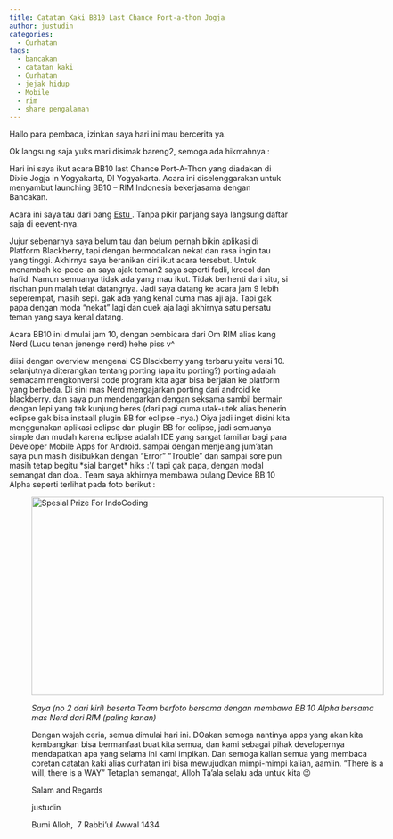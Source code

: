 ```yaml
---
title: Catatan Kaki BB10 Last Chance Port-a-thon Jogja
author: justudin
categories:
  - Curhatan
tags:
  - bancakan
  - catatan kaki
  - Curhatan
  - jejak hidup
  - Mobile
  - rim
  - share pengalaman
---
```

Hallo para pembaca, izinkan saya hari ini mau bercerita ya.

Ok langsung saja yuks mari disimak bareng2, semoga ada hikmahnya :

Hari ini saya ikut acara BB10 last Chance Port-A-Thon yang diadakan di Dixie Jogja in Yogyakarta, DI Yogyakarta. Acara ini diselenggarakan untuk menyambut launching BB10 – RIM Indonesia bekerjasama dengan Bancakan.

Acara ini saya tau dari bang <a href="https://tuanpembual.wordpress.com/" target="_blank">Estu </a>. Tanpa pikir panjang saya langsung daftar saja di eevent-nya.

Jujur sebenarnya saya belum tau dan belum pernah bikin aplikasi di Platform Blackberry, tapi dengan bermodalkan nekat dan rasa ingin tau yang tinggi. Akhirnya saya beranikan diri ikut acara tersebut. Untuk menambah ke-pede-an saya ajak teman2 saya seperti fadli, krocol dan hafid. Namun semuanya tidak ada yang mau ikut. Tidak berhenti dari situ, si rischan pun malah telat datangnya. Jadi saya datang ke acara jam 9 lebih seperempat, masih sepi. gak ada yang kenal cuma mas aji aja. Tapi gak papa dengan moda “nekat” lagi dan cuek aja lagi akhirnya satu persatu teman yang saya kenal datang.

Acara BB10 ini dimulai jam 10, dengan pembicara dari Om RIM alias kang Nerd (Lucu tenan jenenge nerd) hehe piss v^

diisi dengan overview mengenai OS Blackberry yang terbaru yaitu versi 10. selanjutnya diterangkan tentang porting (apa itu porting?) porting adalah semacam mengkonversi code program kita agar bisa berjalan ke platform yang berbeda. Di sini mas Nerd mengajarkan porting dari android ke blackberry. dan saya pun mendengarkan dengan seksama sambil bermain dengan lepi yang tak kunjung beres (dari pagi cuma utak-utek alias benerin eclipse gak bisa instaall plugin BB for eclipse -nya.) Oiya jadi inget disini kita menggunakan aplikasi eclipse dan plugin BB for eclipse, jadi semuanya simple dan mudah karena eclipse adalah IDE yang sangat familiar bagi para Developer Mobile Apps for Android. sampai dengan menjelang jum&#8217;atan saya pun masih disibukkan dengan &#8220;Error&#8221; &#8220;Trouble&#8221; dan sampai sore pun masih tetap begitu \*sial banget\* hiks :'( tapi gak papa, dengan modal semangat dan doa.. Team saya akhirnya membawa pulang Device BB 10 Alpha seperti terlihat pada foto berikut :<figure style="width: 632px" class="wp-caption aligncenter">

<img class=" " alt="Spesial Prize For IndoCoding" src="https://tuanpembual.files.wordpress.com/2013/01/2013-01-18-16-48-42.jpg?w=632&h=355" width="632" height="356" />

*Saya (no 2 dari kiri) beserta Team berfoto bersama dengan membawa BB 10 Alpha bersama mas Nerd dari RIM (paling kanan)*



Dengan wajah ceria, semua dimulai hari ini. DOakan semoga nantinya apps yang akan kita kembangkan bisa bermanfaat buat kita semua, dan kami sebagai pihak developernya mendapatkan apa yang selama ini kami impikan. Dan semoga kalian semua yang membaca coretan catatan kaki alias curhatan ini bisa mewujudkan mimpi-mimpi kalian, aamiin. “There is a will, there is a WAY” Tetaplah semangat, Alloh Ta’ala selalu ada untuk kita 😉

Salam and Regards

justudin

Bumi Alloh,  7 Rabbi&#8217;ul Awwal 1434